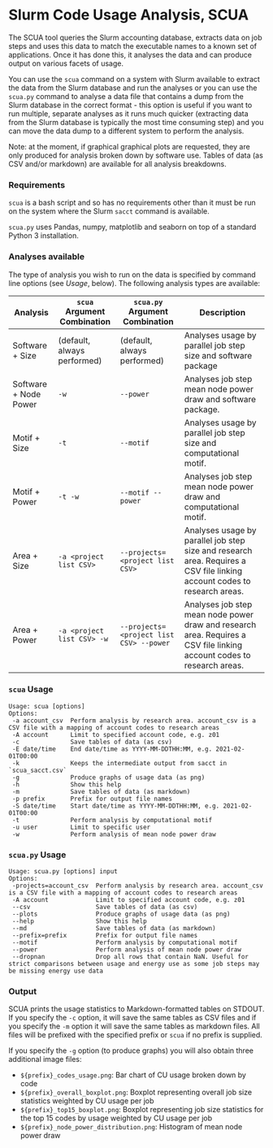 # Slurm Code Usage Analysis, SCUA

The SCUA tool queries the Slurm accounting database, extracts data on job steps 
and uses this data to match the executable names to a known set of applications.
Once it has done this, it analyses the data and can produce output on various
facets of usage.

You can use the `scua` command on a system with Slurm available to extract the 
data from the Slurm database and run the analyses or you can use the `scua.py`
command to analyse a data file that contains a dump from the Slurm database in
the correct format - this option is useful if you want to run multiple, separate
analyses as it runs much quicker (extracting data from the Slurm database is
typically the most time consuming step) and you can move the data dump to a different
system to perform the analysis.

Note: at the moment, if graphical graphical plots are requested, they are only
produced for analysis broken down by software use. Tables of data (as CSV and/or
markdown) are available for all analysis breakdowns.

### Requirements

`scua` is a bash script and so has no requirements other than it must be run on 
the system where the Slurm `sacct` command is available.

`scua.py` uses Pandas, numpy, matplotlib and seaborn on top of a standard Python
3 installation.

### Analyses available

The type of analysis you wish to run on the data is specified by command line 
options (see *Usage*, below). The following analysis types are available:

| Analysis | `scua` Argument Combination | `scua.py` Argument Combination | Description |
|----------|-----------------------------|--------------------------------|-------------|
| Software + Size | (default, always performed) | (default, always performed) | Analyses usage by parallel job step size and software package |
| Software + Node Power | `-w` | `--power` | Analyses job step mean node power draw and software package. |
| Motif + Size | `-t` | `--motif` | Analyses usage by parallel job step size and computational motif. |
| Motif + Power | `-t -w` | `--motif --power` | Analyses job step mean node power draw and computational motif. |
| Area + Size | `-a <project list CSV>` | `--projects=<project list CSV>` | Analyses usage by parallel job step size and research area. Requires a CSV file linking account codes to research areas. |
| Area + Power | `-a <project list CSV> -w` | `--projects=<project list CSV> --power` | Analyses job step mean node power draw and research area. Requires a CSV file linking account codes to research areas. |

### `scua` Usage

```
Usage: scua [options]
Options:
 -a account_csv  Perform analysis by research area. account_csv is a CSV file with a mapping of account codes to research areas
 -A account      Limit to specified account code, e.g. z01
 -c              Save tables of data (as csv)
 -E date/time    End date/time as YYYY-MM-DDTHH:MM, e.g. 2021-02-01T00:00
 -k              Keeps the intermediate output from sacct in `scua_sacct.csv`
 -g              Produce graphs of usage data (as png)
 -h              Show this help
 -m              Save tables of data (as markdown)
 -p prefix       Prefix for output file names
 -S date/time    Start date/time as YYYY-MM-DDTHH:MM, e.g. 2021-02-01T00:00
 -t              Perform analysis by computational motif
 -u user         Limit to specific user
 -w              Perform analysis of mean node power draw
```

### `scua.py` Usage

```
Usage: scua.py [options] input
Options:
 -projects=account_csv  Perform analysis by research area. account_csv is a CSV file with a mapping of account codes to research areas
 -A account             Limit to specified account code, e.g. z01
 --csv                  Save tables of data (as csv)
 --plots                Produce graphs of usage data (as png)
 --help                 Show this help
 --md                   Save tables of data (as markdown)
 --prefix=prefix        Prefix for output file names
 --motif                Perform analysis by computational motif
 --power                Perform analysis of mean node power draw
 --dropnan              Drop all rows that contain NaN. Useful for strict comparisons between usage and energy use as some job steps may be missing energy use data
```

### Output

SCUA prints the usage statistics to Markdown-formatted tables on STDOUT. If you specify
the `-c` option, it will save the same tables as CSV files and if you specify the `-m` option
it will save the same tables as markdown files. All files will be prefixed with the specified
prefix or `scua` if no prefix is supplied.

If you specify the `-g` option (to produce graphs) you will also obtain three additional
image files:

- `${prefix}_codes_usage.png`: Bar chart of CU usage broken down by code
- `${prefix}_overall_boxplot.png`: Boxplot representing overall job size statistics
  weighted by CU usage per job
- `${prefix}_top15_boxplot.png`: Boxplot representing job size statistics for the top 15
  codes by usage weighted by CU usage per job
- `${prefix}_node_power_distribution.png`: Histogram of mean node power draw

